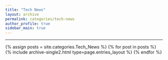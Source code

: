 ```yaml
---
title: "Tech News"
layout: archive
permalink: categories/tech-news
author_profile: true
sidebar_main: true
---
```


<!-- 공백이 포함되어 있는 카테고리 이름의 경우 site.categories['a b c'] 이런식으로! -->

---

{% assign posts = site.categories.Tech_News %}
{% for post in posts %} {% include archive-single2.html type=page.entries_layout %} {% endfor %}
